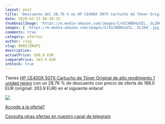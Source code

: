```yaml
---
layout: post
title: 'Descuento del 28.76 % en HP CE400X 507X Cartucho de Tóner Origina'
date: 2020-03-13 06:39:33
thumbnailImage: 'https://m.media-amazon.com/images/I/41CWQR4zUIL._SL200_.jpg'
images: [ 'https://m.media-amazon.com/images/I/41CWQR4zUIL._SL200_.jpg' ]
comments: true
category: ofertas
author: ring
slug: B005JZNUPI
description:
actualPrice: 188.0 EUR
comparePrice: 263.9 EUR
inStock: true
---
```


Tienes [HP CE400X 507X Cartucho de Tóner Original de alto rendimiento  1 unidad  negro](https://www.amazon.com/dp/B005JZNUPI/?tag=redken08-20) con un 28.76 % de descuento con precio de oferta de 188.0 EUR (original: 263.9 EUR) en el siguiente enlace!

[![](https://m.media-amazon.com/images/I/41CWQR4zUIL._SL200_.jpg)](https://www.amazon.com/dp/B005JZNUPI/?tag=redken08-20)

[Accede a la oferta!!](https://www.amazon.com/dp/B005JZNUPI/?tag=redken08-20)

[Consulta otras ofertas en nuestro canal de telegram](https://t.me/s/ofertas25)

